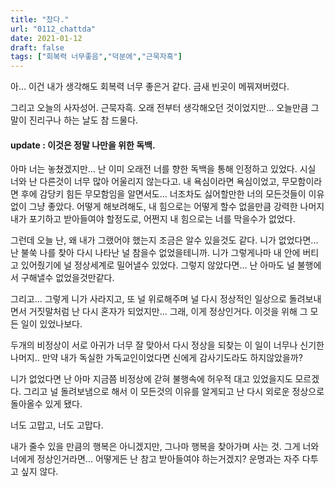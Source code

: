 ```yaml
---
title: "찼다."
url: "0112_chattda"
date: 2021-01-12
draft: false
tags: ["회복력 너무좋음","덕분에","근묵자흑"]
---
```

아... 이건 내가 생각해도 회복력 너무 좋은거 같다. 금새 빈곳이 메꿔져버렸다.

그리고 오늘의 사자성어. 근묵자흑. 오래 전부터 생각해오던 것이었지만...
오늘만큼 그말이 진리구나 하는 날도 참 드물다.

#### update : 이것은 정말 나만을 위한 독백.

아마 너는 놓쳤겠지만... 난 이미 오래전 너를 향한 독백을 통해 인정하고 있었다.
시실 너와 난 다른것이 너무 많아 어울리지 않는다고.
내 욕심이라면 욕심이었고, 무모함이라면 후에 감당키 힘든 무모함임을 알면서도...
너조차도 싫어할만한 너의 모든것들이 이유없이 그냥 좋았다.
어떻게 해보려해도, 내 힘으로는 어떻게 할수 없을만큼 강력한 나머지
내가 포기하고 받아들여야 할정도로, 어쩐지 내 힘으로는 너를 막을수가 없었다.

그런데 오늘 난, 왜 내가 그랬어야 했는지 조금은 알수 있을것도 같다.
니가 없었다면... 난 불쑥 나를 찾아 다시 나타난 널 참을수 없었을테니까.
니가 그렇게나마 내 안에 버티고 있어줬기에 널 정상세계로 밀어낼수 있었다.
그렇지 않았다면... 난 아마도 널 불행에서 구해낼수 없었을것만같다.

그리고... 그렇게 니가 사라지고, 또 널 위로해주며 널 다시 정상적인 일상으로 돌려보내면서
거짓말처럼 난 다시 혼자가 되었지만... 그래, 이게 정상인거다.
이것을 위해 그 모든 일이 있었나보다.

두개의 비정상이 서로 아귀가 너무 잘 맞아서 다시 정상을 되찾는 이 일이
너무나 신기한 나머지.. 만약 내가 독실한 가독교인이었다면 신에게 감사기도라도 하지않았을까?

니가 없었다면 난 아마 지금쯤 비정상에 갇혀
불행속에 허우적 대고 있었을지도 모르겠다.
그리고 널 돌려보냄으로 해서 이 모든것의 이유를 알게되고
난 다시 외로운 정상으로 돌아올수 있게 됐다.

너도 고맙고, 너도 고맙다.

내가 줄수 있을 만큼의 행복은 아니겠지만,
그나마 행복을 찾아가며 사는 것.
그게 너와 너에게 정상인거라면...
어떻게든 난 참고 받아들여야 하는거겠지?
운명과는 자주 다투고 싶지 않다.
